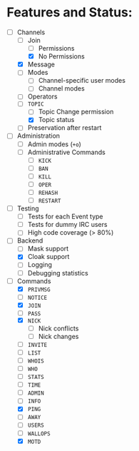 # Features and Status:

- [ ] Channels
    - [ ] Join
        - [ ] Permissions
        - [x] No Permissions
    - [x] Message
    - [ ] Modes
        - [ ] Channel-specific user modes
        - [ ] Channel modes
    - [ ] Operators
    - [ ] `TOPIC`
        - [ ] Topic Change permission
        - [x] Topic status
    - [ ] Preservation after restart
- [ ] Administration
    - [ ] Admin modes (`+o`)
    - [ ] Administrative Commands
        - [ ] `KICK`
        - [ ] `BAN`
        - [ ] `KILL`
        - [ ] `OPER`
        - [ ] `REHASH`
        - [ ] `RESTART`
- [ ] Testing
    - [ ] Tests for each Event type
    - [ ] Tests for dummy IRC users
    - [ ] High code coverage (> 80%)
- [ ] Backend
    - [ ] Mask support
    - [x] Cloak support
    - [ ] Logging
    - [ ] Debugging statistics
- [ ] Commands
    - [x] `PRIVMSG`
    - [ ] `NOTICE`
    - [x] `JOIN`
    - [ ] `PASS`
    - [x] `NICK`
        - [ ] Nick conflicts
        - [ ] Nick changes
    - [ ] `INVITE`
    - [ ] `LIST`
    - [ ] `WHOIS`
    - [ ] `WHO`
    - [ ] `STATS`
    - [ ] `TIME`
    - [ ] `ADMIN`
    - [ ] `INFO`
    - [x] `PING`
    - [ ] `AWAY`
    - [ ] `USERS`
    - [ ] `WALLOPS`
    - [x] `MOTD`
